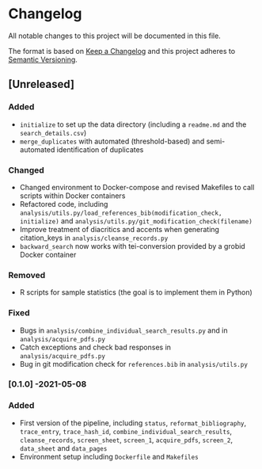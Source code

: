 # Changelog

All notable changes to this project will be documented in this file.

The format is based on [Keep a Changelog](https://keepachangelog.com/en/1.0.0/)
and this project adheres to [Semantic Versioning](https://semver.org/spec/v2.0).

## [Unreleased]

### Added

- `initialize` to set up the data directory (including a `readme.md` and the `search_details.csv`)
- `merge_duplicates` with automated (threshold-based) and semi-automated identification of duplicates

### Changed

- Changed environment to Docker-compose and revised Makefiles to call scripts within Docker containers
- Refactored code, including `analysis/utils.py/load_references_bib(modification_check, initialize)` and `analysis/utils.py/git_modification_check(filename)`
- Improve treatment of diacritics and accents when generating citation_keys in `analysis/cleanse_records.py`
- `backward_search` now works with tei-conversion provided by a grobid Docker container

### Removed

- R scripts for sample statistics (the goal is to implement them in Python)

### Fixed

- Bugs in `analysis/combine_individual_search_results.py` and in `analysis/acquire_pdfs.py`
- Catch exceptions and check bad responses in `analysis/acquire_pdfs.py`
- Bug in git modification check for `references.bib` in `analysis/utils.py`

### [0.1.0] -2021-05-08

### Added

- First version of the pipeline, including `status`, `reformat_bibliography`, `trace_entry`, `trace_hash_id`, `combine_individual_search_results`, `cleanse_records`, `screen_sheet`, `screen_1`, `acquire_pdfs`, `screen_2`, `data_sheet` and `data_pages`
- Environment setup including `Dockerfile` and `Makefiles`
